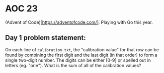 # AOC 23

(Advent of Code)[https://adventofcode.com/].
Playing with Go this year.

## Day 1 problem statement:

On each line of `calibration.txt`, the "calibration value" for that row can be found by combining the first digit and the last digit (in that order) to form a single two-digit number. The digits can be either [0-9] or spelled out in letters (eg. "one"). What is the sum of all of the calibration values?

